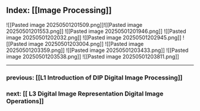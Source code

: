 ## Index: [[Image Processing]]

![[Pasted image 20250501201509.png]]![[Pasted image 20250501201553.png]]
![[Pasted image 20250501201946.png]]
![[Pasted image 20250501202032.png]]
![[Pasted image 20250501202945.png]]
![[Pasted image 20250501203004.png]]
![[Pasted image 20250501203359.png]]
![[Pasted image 20250501203433.png]]
![[Pasted image 20250501203538.png]]
![[Pasted image 20250501203811.png]]















***
### previous: [[L1 Introduction of DIP Digital Image Processing]]
### next: [[ L3 Digital Image Representation Digital Image Operations]]